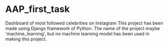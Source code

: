 # AAP_first_task
Dashboard of most followed celebrities on Instagram
This project has been made using Django framework of Python.
The name of the project maybe 'machine_learning', but no machine learning model has been used in making this project.
